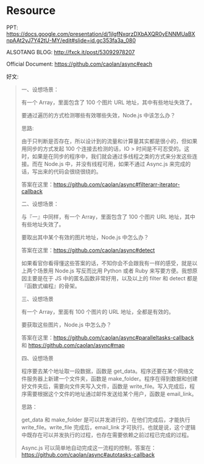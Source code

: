 Resource
=========
PPT: https://docs.google.com/presentation/d/1jlgfNxqrzDXbAXQR0yENNMUaBXnpAAt2yJ7Y42tU-MY/edit#slide=id.gc353fa3a_080

ALSOTANG BLOG: http://fxck.it/post/53092978207

Official Document: https://github.com/caolan/async#each

好文:
> 一、设想场景：
> 
> 有一个 Array，里面包含了 100 个图片 URL 地址，其中有些地址失效了。
> 
> 要通过遍历的方式检测哪些有效哪些失效，Node.js 中该怎么办？
> 
> 思路:
> 
> 由于只判断是否存在，所以设计到的流量和计算量其实都是很小的，但如果用同步的方式发起 100 个连接去检测的话，IO > 时间是不可忍受的。这时，如果是在同步的程序中，我们就会通过多线程之类的方式来分发这些连接。而在 Node.js 中，并没有线程可用，如果不通过 Async.js 来完成的话，写出来的代码会很绕很绕的。
> 
> 答案在这里：https://github.com/caolan/async#filterarr-iterator-callback
> 
> 二、设想场景：
> 
> 与『一』中同样，有一个 Array，里面包含了 100 个图片 URL 地址，其中有些地址失效了。
> 
> 要取出其中某个有效的图片地址，Node.js 中怎么办？
> 
> 答案在这里：https://github.com/caolan/async#detect
> 
> 如果看官你看得懂这些答案的话，不知你会不会跟我有一样的感受，就是以上两个场景用 Node.js 写反而比用 Python 或者 Ruby 来写要方便。我想原因主要是在于 JS 中的匿名函数非常好用，以及以上的 filter 和 detect 都是『函数式编程』的骨架。
> 
> 三、设想场景
> 
> 有一个 Array，里面有 100 个图片的 URL 地址，全都是有效的。
> 
> 要获取这些图片，Node.js 中怎么办？
> 
> 答案在这里：https://github.com/caolan/async#paralleltasks-callback 和 https://github.com/caolan/async#map
> 
> 四、设想场景
> 
> 程序要去某个地址取一段数据，函数是 get_data。程序还要在某个网络文件服务器上新建一个文件夹，函数是 make_folder。程序在得到数据和创建好文件夹后，需要向文件夹写入文件，函数是 write_file。写入完成后，程序需要根据这个文件的地址通过邮件发送给某个用户，函数是 email_link。
> 
> 思路：
> 
> get_data 和 make_folder 是可以并发进行的，在他们完成后，才能执行 write_file。write_file 完成后，email_link 才可执行。也就是说，这个逻辑中既存在可以并发执行的过程，也存在需要依赖之前过程已完成的过程。
> 
> Async.js 可以简单地自动完成这一流程的控制，答案在：https://github.com/caolan/async#autotasks-callback